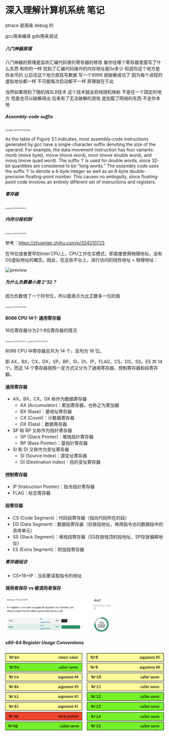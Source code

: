 # 深入理解计算机系统 笔记

ptrace 是用来 debug 的

gcc用来编译 gdb用来调试

##### 八门神器原理

八门神器的原理是监听汇编代码里的寄存器的修改 看你往哪个寄存器里面写了什么东西 和你的一样 找到了汇编代码操作的内存地址是0x多少 知道你这个地方是存金币的 让后往这个地方疯狂写数据 写一个9999 就破解成功了 因为每个进程的虚拟地址都一样 不可能每次启动都不一样 原理就在于此

当然如果用到了随机栈SLR技术 这个技术就会将栈随机映射 不是在一个固定的地方 但是也可以破解得出 后来有了无法破解的游戏 是加载了网络的东西 不走你本地

##### Assembly-code suffix

<img src="../../images/image-20210701172922446.png" alt="image-20210701172922446" style="zoom: 40%;" />

As the table of Figure 3.1 indicates, most assembly-code instructions generated by gcc have a single-character suffix denoting the size of the operand. For example, the data movement instruction has four variants: movb (move byte), movw (move word), movl (move double word), and movq (move quad word). The suffix ‘l’ is used for double words, since 32-bit quantities are considered to be “long words.” The assembly code uses the suffix ‘l’ to denote a 4-byte integer as well as an 8-byte double-precision floating-point number. This causes no ambiguity, since floating-point code involves an entirely different set of instructions and registers.

##### 寄存器

<img src="../../images/image-20210701192444694.png" alt="image-20210701192444694" style="zoom: 33%;" />



##### 内存分段机制

<img src="../../images/image-20210707155858694.png" alt="image-20210707155858694" style="zoom:33%;" />

参考：https://zhuanlan.zhihu.com/p/324210723

在16位或者更早的Intel CPU上，CPU工作在实模式，即直接使用物理地址，没有OS虚拟地址的概念。因此，在这些平台上，进行访问的线性地址 = 物理地址：

![preview](../../images/v2-579718b4f504316a56d3e8695f1a161d_r.jpg)

##### 为什么负数最小是 2^32？

因为负数借了一个符号位，所以能表示为比正数多一位的值

<img src="../../images/image-20210707150149469.png" alt="image-20210707150149469" style="zoom:33%;" />

#### 8086 CPU 14个 通用寄存器

16位寄存器分为2个8位寄存器的情况

<img src="../../images/image-20210707150746729.png" alt="image-20210707150746729" style="zoom:33%;" />

<img src="../../images/image-20210707152156970.png" alt="image-20210707152156970" style="zoom:33%;" />

8086 CPU 中寄存器总共为 14 个，且均为 16 位。

即 AX，BX，CX，DX，SP，BP，SI，DI，IP，FLAG，CS，DS，SS，ES 共 14 个。而这 14 个寄存器按照一定方式又分为了通用寄存器，控制寄存器和段寄存器。

#### 通用寄存器

- AX，BX，CX，DX 称作为数据寄存器
  - AX (Accumulator)：累加寄存器，也称之为累加器
  - BX (Base)：基地址寄存器
  - CX (Count)：计数器寄存器
  - DX (Data)：数据寄存器
- SP 和 BP 又称作为指针寄存器
  - SP (Stack Pointer)：堆栈指针寄存器
  - BP (Base Pointer)：基指针寄存器
- SI 和 DI 又称作为变址寄存器
  - SI (Source Index)：源变址寄存器
  - DI (Destination Index)：目的变址寄存器

#### 控制寄存器

- IP (Instruction Pointer)：指令指针寄存器
- FLAG：标志寄存器

#### 段寄存器

- CS (Code Segment)：代码段寄存器（指向代码所在的段）
- DS (Data Segment)：数据段寄存器（存放段地址，再用指令访问数据段中的具体单元）
- SS (Stack Segment)：堆栈段寄存器（SS存放栈顶的段地址，SP存放偏移地址）
- ES (Extra Segment)：附加段寄存器

##### 寄存器组合

- CS*16+IP：当前要读取指令的地址



#### 调用者保存 vs 被调用者保存

<img src="../../images/image-20211113165441356.png" alt="image-20211113165441356" style="zoom:33%;" />

##### x86-64 Register Usage Conventions

<img src="../../images/image-20211113180734361.png" alt="image-20211113180734361" style="zoom: 70%;" />
